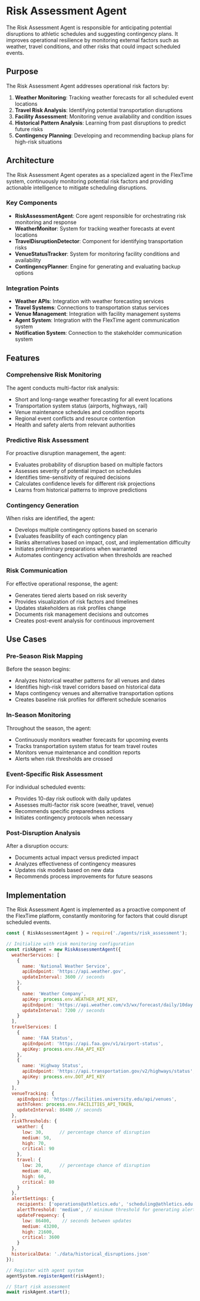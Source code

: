 # Risk Assessment Agent

The Risk Assessment Agent is responsible for anticipating potential disruptions to athletic schedules and suggesting contingency plans. It improves operational resilience by monitoring external factors such as weather, travel conditions, and other risks that could impact scheduled events.

## Purpose

The Risk Assessment Agent addresses operational risk factors by:

1. **Weather Monitoring**: Tracking weather forecasts for all scheduled event locations
2. **Travel Risk Analysis**: Identifying potential transportation disruptions
3. **Facility Assessment**: Monitoring venue availability and condition issues
4. **Historical Pattern Analysis**: Learning from past disruptions to predict future risks
5. **Contingency Planning**: Developing and recommending backup plans for high-risk situations

## Architecture

The Risk Assessment Agent operates as a specialized agent in the FlexTime system, continuously monitoring potential risk factors and providing actionable intelligence to mitigate scheduling disruptions.

### Key Components

- **RiskAssessmentAgent**: Core agent responsible for orchestrating risk monitoring and response
- **WeatherMonitor**: System for tracking weather forecasts at event locations
- **TravelDisruptionDetector**: Component for identifying transportation risks
- **VenueStatusTracker**: System for monitoring facility conditions and availability
- **ContingencyPlanner**: Engine for generating and evaluating backup options

### Integration Points

- **Weather APIs**: Integration with weather forecasting services
- **Travel Systems**: Connections to transportation status services
- **Venue Management**: Integration with facility management systems
- **Agent System**: Integration with the FlexTime agent communication system
- **Notification System**: Connection to the stakeholder communication system

## Features

### Comprehensive Risk Monitoring

The agent conducts multi-factor risk analysis:

- Short and long-range weather forecasting for all event locations
- Transportation system status (airports, highways, rail)
- Venue maintenance schedules and condition reports
- Regional event conflicts and resource contention
- Health and safety alerts from relevant authorities

### Predictive Risk Assessment

For proactive disruption management, the agent:

- Evaluates probability of disruption based on multiple factors
- Assesses severity of potential impact on schedules
- Identifies time-sensitivity of required decisions
- Calculates confidence levels for different risk projections
- Learns from historical patterns to improve predictions

### Contingency Generation

When risks are identified, the agent:

- Develops multiple contingency options based on scenario
- Evaluates feasibility of each contingency plan
- Ranks alternatives based on impact, cost, and implementation difficulty
- Initiates preliminary preparations when warranted
- Automates contingency activation when thresholds are reached

### Risk Communication

For effective operational response, the agent:

- Generates tiered alerts based on risk severity
- Provides visualization of risk factors and timelines
- Updates stakeholders as risk profiles change
- Documents risk management decisions and outcomes
- Creates post-event analysis for continuous improvement

## Use Cases

### Pre-Season Risk Mapping

Before the season begins:
- Analyzes historical weather patterns for all venues and dates
- Identifies high-risk travel corridors based on historical data
- Maps contingency venues and alternative transportation options
- Creates baseline risk profiles for different schedule scenarios

### In-Season Monitoring

Throughout the season, the agent:
- Continuously monitors weather forecasts for upcoming events
- Tracks transportation system status for team travel routes
- Monitors venue maintenance and condition reports
- Alerts when risk thresholds are crossed

### Event-Specific Risk Assessment

For individual scheduled events:
- Provides 10-day risk outlook with daily updates
- Assesses multi-factor risk score (weather, travel, venue)
- Recommends specific preparedness actions
- Initiates contingency protocols when necessary

### Post-Disruption Analysis

After a disruption occurs:
- Documents actual impact versus predicted impact
- Analyzes effectiveness of contingency measures
- Updates risk models based on new data
- Recommends process improvements for future seasons

## Implementation

The Risk Assessment Agent is implemented as a proactive component of the FlexTime platform, constantly monitoring for factors that could disrupt scheduled events.

```javascript
const { RiskAssessmentAgent } = require('./agents/risk_assessment');

// Initialize with risk monitoring configuration
const riskAgent = new RiskAssessmentAgent({
  weatherServices: [
    {
      name: 'National Weather Service',
      apiEndpoint: 'https://api.weather.gov',
      updateInterval: 3600 // seconds
    },
    {
      name: 'Weather Company',
      apiKey: process.env.WEATHER_API_KEY,
      apiEndpoint: 'https://api.weather.com/v3/wx/forecast/daily/10day',
      updateInterval: 7200 // seconds
    }
  ],
  travelServices: [
    {
      name: 'FAA Status',
      apiEndpoint: 'https://api.faa.gov/v1/airport-status',
      apiKey: process.env.FAA_API_KEY
    },
    {
      name: 'Highway Status',
      apiEndpoint: 'https://api.transportation.gov/v2/highways/status',
      apiKey: process.env.DOT_API_KEY
    }
  ],
  venueTracking: {
    apiEndpoint: 'https://facilities.university.edu/api/venues',
    authToken: process.env.FACILITIES_API_TOKEN,
    updateInterval: 86400 // seconds
  },
  riskThresholds: {
    weather: {
      low: 30,      // percentage chance of disruption
      medium: 50,
      high: 70,
      critical: 90
    },
    travel: {
      low: 20,      // percentage chance of disruption
      medium: 40,
      high: 60,
      critical: 80
    }
  },
  alertSettings: {
    recipients: ['operations@athletics.edu', 'scheduling@athletics.edu'],
    alertThreshold: 'medium', // minimum threshold for generating alerts
    updateFrequency: {
      low: 86400,    // seconds between updates
      medium: 43200,
      high: 21600,
      critical: 3600
    }
  },
  historicalData: './data/historical_disruptions.json'
});

// Register with agent system
agentSystem.registerAgent(riskAgent);

// Start risk assessment
await riskAgent.start();
```